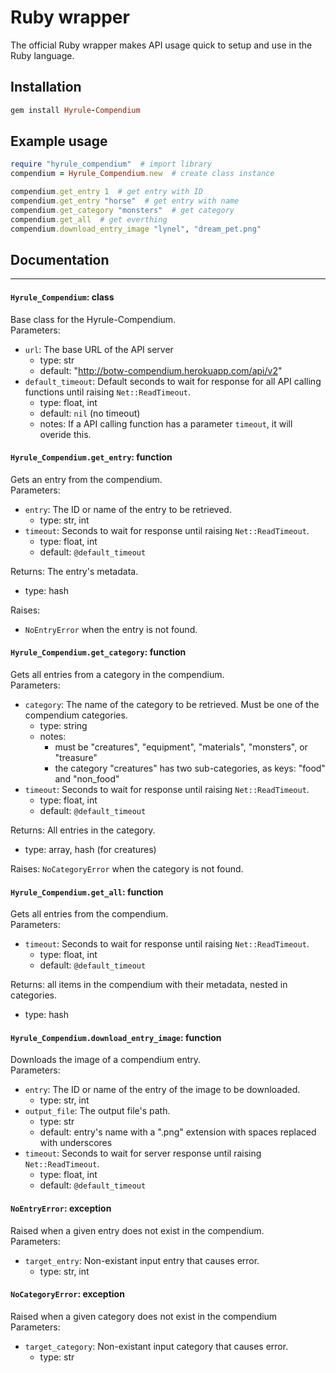 # Ruby wrapper
The official Ruby wrapper makes API usage quick to setup and use in the Ruby language.

## Installation
```ruby
gem install Hyrule-Compendium
```
## Example usage
```ruby
require "hyrule_compendium"  # import library
compendium = Hyrule_Compendium.new  # create class instance

compendium.get_entry 1  # get entry with ID
compendium.get_entry "horse"  # get entry with name
compendium.get_category "monsters"  # get category
compendium.get_all  # get everthing
compendium.download_entry_image "lynel", "dream_pet.png"
```

## Documentation

***

#### `Hyrule_Compendium`: class
Base class for the Hyrule-Compendium.  
Parameters:
* `url`: The base URL of the API server
    - type: str
    - default: "http://botw-compendium.herokuapp.com/api/v2"
* `default_timeout`: Default seconds to wait for response for all API calling functions until raising `Net::ReadTimeout`.
    - type: float, int
    - default: `nil` (no timeout)
    - notes: If a API calling function has a parameter `timeout`, it will overide this.

#### `Hyrule_Compendium.get_entry`: function
Gets an entry from the compendium.<br>
Parameters:
* `entry`: The ID or name of the entry to be retrieved.
    - type: str, int
* `timeout`: Seconds to wait for response until raising `Net::ReadTimeout`.
    - type: float, int
    - default: `@default_timeout`

Returns: The entry's metadata.
- type: hash

Raises:
* `NoEntryError` when the entry is not found.

#### `Hyrule_Compendium.get_category`: function
Gets all entries from a category in the compendium.<br>
Parameters:
* `category`: The name of the category to be retrieved. Must be one of the compendium categories.
    - type: string
    - notes: 
        * must be "creatures", "equipment", "materials", "monsters", or "treasure"
        * the category "creatures" has two sub-categories, as keys: "food" and "non_food"
* `timeout`: Seconds to wait for response until raising `Net::ReadTimeout`.
    - type: float, int
    - default: `@default_timeout`

Returns: All entries in the category.
- type: array, hash (for creatures)

Raises: `NoCategoryError` when the category is not found.

#### `Hyrule_Compendium.get_all`: function
Gets all entries from the compendium.<br>
Parameters:
* `timeout`: Seconds to wait for response until raising `Net::ReadTimeout`.
    - type: float, int
    - default: `@default_timeout`

Returns: all items in the compendium with their metadata, nested in categories.
- type: hash

#### `Hyrule_Compendium.download_entry_image`: function
Downloads the image of a compendium entry.<br>
Parameters:
* `entry`: The ID or name of the entry of the image to be downloaded.
    - type: str, int
* `output_file`: The output file's path.
    - type: str
    - default: entry's name with a ".png" extension with spaces replaced with underscores
* `timeout`: Seconds to wait for server response until raising `Net::ReadTimeout`.
    - type: float, int
    - default: `@default_timeout`

#### `NoEntryError`: exception
Raised when a given entry does not exist in the compendium.<br>
Parameters:
* `target_entry`: Non-existant input entry that causes error.
    - type: str, int

#### `NoCategoryError`: exception
Raised when a given category does not exist in the compendium 
Parameters:
* `target_category`: Non-existant input category that causes error.
    - type: str